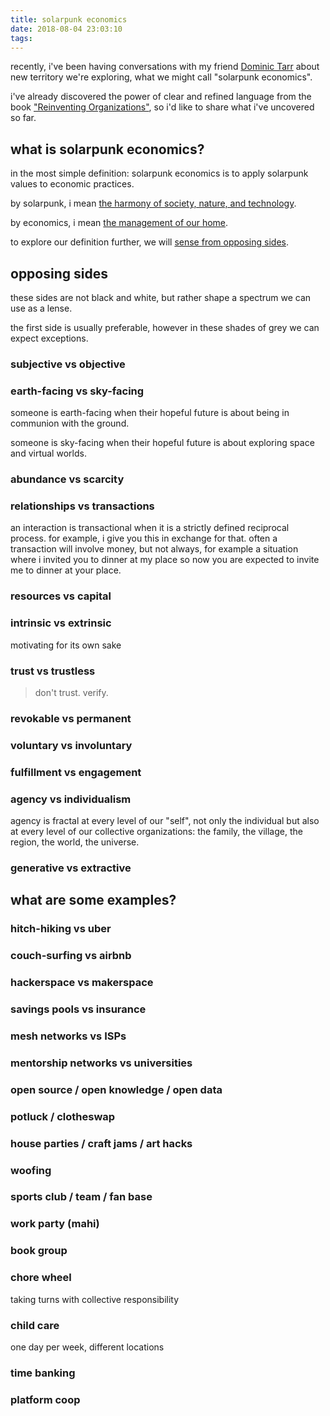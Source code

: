 ```yaml
---
title: solarpunk economics
date: 2018-08-04 23:03:10
tags:
---
```


recently, i've been having conversations with my friend [Dominic Tarr](http://dominictarr.com/) about new territory we're exploring, what we might call "solarpunk economics".

i've already discovered the power of clear and refined language from the book ["Reinventing Organizations"](http://www.reinventingorganizations.com/), so i'd like to share what i've uncovered so far.

## what is solarpunk economics?

in the most simple definition: solarpunk economics is to apply solarpunk values to economic practices.

by solarpunk, i mean [the harmony of society, nature, and technology](https://medium.com/solarpunks/solarpunk-a-reference-guide-8bcf18871965).

by economics, i mean [the management of our home](https://en.wiktionary.org/wiki/economics).

to explore our definition further, we will [sense from opposing sides](https://en.wikipedia.org/wiki/Dialectic).

## opposing sides

these sides are not black and white, but rather shape a spectrum we can use as a lense.

the first side is usually preferable, however in these shades of grey we can expect exceptions.

### subjective vs objective

### earth-facing vs sky-facing

someone is earth-facing when their hopeful future is about being in communion with the ground.

someone is sky-facing when their hopeful future is about exploring space and virtual worlds.

### abundance vs scarcity

### relationships vs transactions

an interaction is transactional when it is a strictly defined reciprocal process. for example, i give you this in exchange for that. often a transaction will involve money, but not always, for example a situation where i invited you to dinner at my place so now you are expected to invite me to dinner at your place.

### resources vs capital

### intrinsic vs extrinsic

motivating for its own sake

### trust vs trustless

> don't trust. verify.

### revokable vs permanent

### voluntary vs involuntary

### fulfillment vs engagement

### agency vs individualism

agency is fractal at every level of our "self", not only the individual but also at every level of our collective organizations: the family, the village, the region, the world, the universe.

### generative vs extractive

## what are some examples?

### hitch-hiking vs uber

### couch-surfing vs airbnb

### hackerspace vs makerspace

### savings pools vs insurance

### mesh networks vs ISPs

### mentorship networks vs universities

### open source / open knowledge / open data

### potluck / clotheswap

### house parties / craft jams / art hacks

### woofing

### sports club / team / fan base

### work party (mahi)

### book group

### chore wheel

taking turns with collective responsibility

### child care

one day per week, different locations

### time banking

### platform coop
